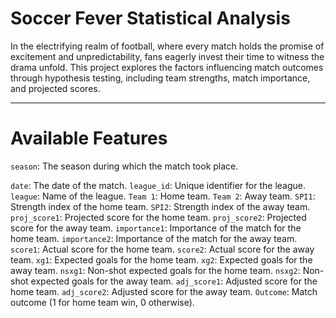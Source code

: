 # Soccer Fever Statistical Analysis
In the electrifying realm of football, where every match holds the promise of excitement and unpredictability, fans eagerly invest their time to witness the drama unfold. This project explores the factors influencing match outcomes through hypothesis testing, including team strengths, match importance, and projected scores.
______________________________________________
# Available Features
`season`: The season during which the match took place.

`date`: The date of the match.
`league_id`: Unique identifier for the league.
`league`: Name of the league.
`Team 1`: Home team.
`Team 2`: Away team.
`SPI1`: Strength index of the home team.
`SPI2`: Strength index of the away team.
`proj_score1`: Projected score for the home team.
`proj_score2`: Projected score for the away team.
`importance1`: Importance of the match for the home team.
`importance2`: Importance of the match for the away team.
`score1`: Actual score for the home team.
`score2`: Actual score for the away team.
`xg1`: Expected goals for the home team.
`xg2`: Expected goals for the away team.
`nsxg1`: Non-shot expected goals for the home team.
`nsxg2`: Non-shot expected goals for the away team.
`adj_score1`: Adjusted score for the home team.
`adj_score2`: Adjusted score for the away team.
`Outcome`: Match outcome (1 for home team win, 0 otherwise).
